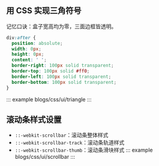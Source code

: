 ## 用 CSS 实现三角符号

记忆口诀：盒子宽高均为零，三面边框皆透明。

```css
div:after {
  position: absolute;
  width: 0px;
  height: 0px;
  content: ' ';
  border-right: 100px solid transparent;
  border-top: 100px solid #ff0;
  border-left: 100px solid transparent;
  border-bottom: 100px solid transparent;
}
```

::: example
blogs/css/ui/triangle
:::

## 滚动条样式设置
- `::-webkit-scrollbar`：滚动条整体样式
- `::-webkit-scrollbar-track`：滚动条轨道样式
- `::-webkit-scrollbar-thumb`：滚动条滑块样式
::: example
blogs/css/ui/scrollbar
::: 
